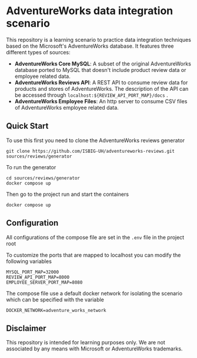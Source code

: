 # AdventureWorks data integration scenario
This repository is a learning scenario to practice data integration techniques based on the Microsoft's AdventureWorks database. It features three different types of sources: 

- **AdventureWorks Core MySQL**: A subset of the original AdventureWorks database ported to MySQL that doesn't include product review data or employee related data. 
- **AdventureWorks Reviews API**: A REST API to consume review data for products and stores of AdventureWorks. The description of the API can be accessed through `localhost:${REVIEW_API_PORT_MAP}/docs` .
- **AdventureWorks Employee Files**: An http server to consume CSV files of AdventureWorks employee related data.

## Quick Start


To use this first you need to clone the AdventureWorks reviews generator

```
git clone https://github.com/ISBIG-UH/adventureworks-reviews.git sources/reviews/generator
```

To run the generator

```
cd sources/reviews/generator
docker compose up
```

Then go to the project run and start the containers

```
docker compose up
```

## Configuration

All configurations of the compose file are set in the `.env` file in the project root

To customize the ports that are mapped to localhost you can modify the following variables

```
MYSQL_PORT_MAP=32000
REVIEW_API_PORT_MAP=8000
EMPLOYEE_SERVER_PORT_MAP=8080
```

The compose file use a default docker network for isolating the scenario which can be specified with the variable

```
DOCKER_NETWORK=adventure_works_network
```

## Disclaimer

This repository is intended for learning purposes only. We are not associated by any means with Microsoft or AdventureWorks trademarks.
